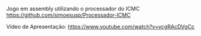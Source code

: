 Jogo em assembly utilizando o processador do ICMC https://github.com/simoesusp/Processador-ICMC

Vídeo de Apresentação: https://www.youtube.com/watch?v=vcgRAcDVgCc
